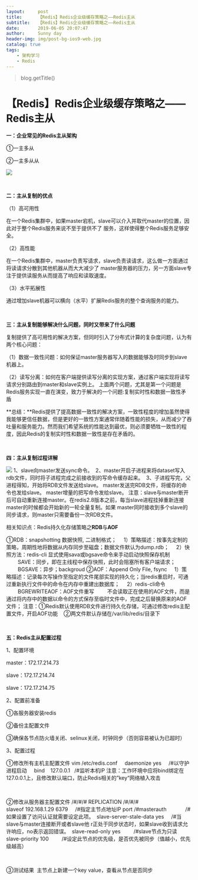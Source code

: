 ```yaml
---
layout:     post
title:      【Redis】Redis企业级缓存策略之——Redis主从
subtitle:   【Redis】Redis企业级缓存策略之——Redis主从
date:       2019-06-05 20:07:47
author:     Sunny day
header-img: img/post-bg-ios9-web.jpg
catalog: true
tags:
    - 架构学习
    - Redis
---
```

>blog.getTitle() 

# 【Redis】Redis企业级缓存策略之——Redis主从


**一：企业常见的Redis主从架构**

①一主多从

②一主多从从

![](https://img-blog.csdnimg.cn/20190605200639636.png?x-oss-process=image/watermark,type_ZmFuZ3poZW5naGVpdGk,shadow_10,text_aHR0cHM6Ly9ibG9nLmNzZG4ubmV0L3FxXzI4NTA1ODA5,size_16,color_FFFFFF,t_70)

 

**二：主从复制的优点**

（1）高可用性

在一个Redis集群中，如果master宕机，slave可以介入并取代master的位置，因此对于整个Redis服务来说不至于提供不了 服务，这样使得整个Redis服务足够安全。

（2）高性能

在一个Redis集群中，master负责写请求，slave负责读请求，这么做一方面通过将读请求分散到其他机器从而大大减少了 master服务器的压力，另一方面slave专注于提供读服务从而提高了响应和读取速度。 

（3）水平拓展性

通过增加slave机器可以横向（水平）扩展Redis服务的整个查询服务的能力。 

 

**三：主从复制能够解决什么问题，同时又带来了什么问题**

复制提供了高可用性的解决方案，但同时引入了分布式计算的复杂度问题，认为有两个核心问题： 

（1）数据一致性问题：如何保证master服务器写入的数据能够及时同步到slave机器上。 

（2）读写分离：如何在客户端提供读写分离的实现方案，通过客户端实现将读写请求分别路由到master和slave实例上。 上面两个问题，尤其是第一个问题是Redis服务实现一直在演变，致力于解决的一个问题:复制实时性和数据一致性矛盾 

**总结：**Redis提供了提高数据一致性的解决方案，一致性程度的增加虽然使得我能够更信任数据，但是更好的一致性方案通常伴随着性能的损失，从而减少了吞吐量和服务能力。然而我们希望系统的性能达到最优，则必须要牺牲一致性的程度，因此Redis的复制实时性和数据一致性是存在矛盾的。

 

**四：主从复制过程详解**

![](https://img-blog.csdnimg.cn/2019060520070773.png?x-oss-process=image/watermark,type_ZmFuZ3poZW5naGVpdGk,shadow_10,text_aHR0cHM6Ly9ibG9nLmNzZG4ubmV0L3FxXzI4NTA1ODA5,size_16,color_FFFFFF,t_70)
1、slave向master发送sync命令。  2、master开启子进程来将dataset写入rdb文件，同时将子进程完成之前接收到的写命令缓存起来。  3、子进程写完，父进程得知，开始将RDB文件发送给slave。 master发送完RDB文件，将缓存的命令也发给slave。 master增量的把写命令发给slave。 注意：slave与master断开后可自动重新连接master。在redis2.8版本之前，每当slave进程挂掉重新连接master的时候都会开始新的一轮全量复制。如果 master同时接收到多个slave的同步请求，则master只需要备份一次RDB文件。

相关知识点：Redis持久化存储策略之**RDB**与**AOF**

①RDB：snapshotting 数据快照, 二进制格式；     1）策略描述：按事先定制的策略，周期性地将数据从内存同步至磁盘；数据文件默认为dump.rdb；     2）快照方法：redis-cli 显式使用sava或bgsave命令来手动启动快照保存机制         SAVE：同步，即在主线程中保存快照，此时会阻塞所有客户端请求；          BGSAVE：异步；backgroud ②AOF：Append Only File, fsync     1）策略描述：记录每次写操作至指定的文件尾部实现的持久化；当redis重启时，可通过重新执行文件中的命令在内存中重建出数据库；     2）redis-cli命令         BGREWRITEAOF：AOF文件重写         不会读取正在使用的AOF文件，而是通过将内存中的数据以命令的方式保存至临时文件中，完成之后替换原来的AOF文件； 注意：①Redis默认使用RDB文件进行持久化存储，可通过修改redis主配置文件，开启AOF功能    ②两文件默认存储在/var/lib/redis/目录下

 

**五：Redis主从配置过程**

1、配置环境

master：172.17.214.73

slave：172.17.214.74

slave：172.17.214.75

2、配置前准备

①各服务器安装redis

②备份主配置文件

③确保各节点防火墙关闭、selinux关闭，时钟同步（否则容易被认为已超时）

3、配置过程

①修改所有主机主配置文件
vim /etc/redis.conf     daemonize yes     /#以守护进程启动     bind    127.0.0.1   /#监听本机IP 注意：工作环境中应将bind绑定在127.0.0.1上，且修改默认端口，防止Redis相关的”key“网络植入攻击

 

②修改从服务器主配置文件
/#/#/# REPLICATION /#/#/#  slaveof 192.168.1.29 6379     /#指定主节点地址IP port /#masterauth             /#如果设置了访问认证就需要设定此项。  slave-server-stale-data yes     /#当slave与master连接断开或者slave他 r正处于同步状态时，如果slave收到请求允许响应，no表示返回错误。  slave-read-only yes         /#slave节点为只读 slave-priority 100         /#设定此节点的优先级，是否优先被同步（值越小，优先级越高）

 

③测试结果 
主节点上新建一个key value，查看从节点是否同步
